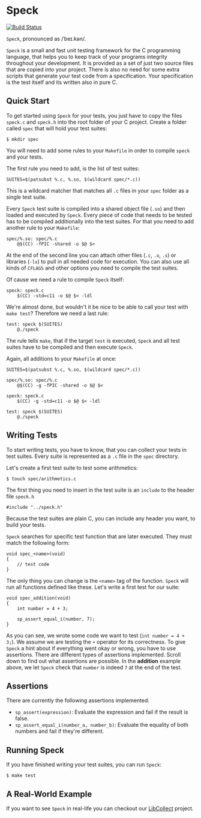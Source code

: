 # Speck

[![Build Status](https://travis-ci.org/compiler-dept/speck.svg?branch=master)](https://travis-ci.org/compiler-dept/speck)

`Speck`, pronounced as /ˈbeɪ.kən/.

`Speck` is a small and fast unit testing framework for the C programming
language, that helps you to keep track of your programs integrity throughout
your development. It is provided as a set of just two source files that are
copied into your project. There is also no need for some extra scripts that
generate your test code from a specification. Your specification is the test
itself and its written also in pure C.

## Quick Start

To get started using `Speck` for your tests, you just have to copy the files
`speck.c` and `speck.h` into the root folder of your C project. Create a folder
called `spec` that will hold your test suites:

    $ mkdir spec

You will need to add some rules to your `Makefile` in order to compile `speck`
and your tests.

The first rule you need to add, is the list of test suites:

    SUITES=$(patsubst %.c, %.so, $(wildcard spec/*.c))

This is a wildcard matcher that matches all `.c` files in your `spec` folder as
a single test suite.

Every `Speck` test suite is compiled into a shared object file (`.so`) and then
loaded and executed by `Speck`. Every piece of code that needs to be tested
has to be compiled additionally into the test suites. For that you need to add
another rule to your `Makefile`:

    spec/%.so: spec/%.c
        @$(CC) -fPIC -shared -o $@ $<

At the end of the second line you can attach other files (`.c`, `.o`, `.s`) or
libraries (`-lx`) to pull in all needed code for execution. You can also use all
kinds of `CFLAGS` and other options you need to compile the test suites.

Of cause we need a rule to compile `Speck` itself:

    speck: speck.c
    	$(CC) -std=c11 -o $@ $< -ldl

We're almost done, but wouldn't it be nice to be able to call your test with
`make test`? Therefore we need a last rule:

    test: speck $(SUITES)
    	@./speck

The rule tells `make`, that if the target `test` is executed, `Speck` and all
test suites have to be compiled and then execute `Speck`.

Again, all additions to your `Makefile` at once:

    SUITES=$(patsubst %.c, %.so, $(wildcard spec/*.c))

    spec/%.so: spec/%.c
	    @$(CC) -g -fPIC -shared -o $@ $<

    speck: speck.c
   	    $(CC) -g -std=c11 -o $@ $< -ldl

    test: speck $(SUITES)
       	@./speck

## Writing Tests

To start writing tests, you have to know, that you can collect your tests in
test suites. Every suite is represented as a `.c` file in the `spec` directory.

Let's create a first test suite to test some arithmetics:

    $ touch spec/arithmetics.c

The first thing you need to insert in the test suite is an `include` to the
header file `speck.h`

    #include "../speck.h"

Because the test suites are plain C, you can include any header you want, to
build your tests.

`Speck` searches for specific test function that are later executed. They must
match the following form:

    void spec_<name>(void)
    {
        // test code
    }

The only thing you can change is the `<name>` tag of the function. `Speck` will
run all functions defined like these. Let's write a first test for our suite:

    void spec_addition(void)
    {
        int number = 4 + 3;

        sp_assert_equal_i(number, 7);
    }

As you can see, we wrote some code we want to test (`int number = 4 + 3;`). We
assume we are testing the `+` operator for its correctness. To give `Speck` a
hint about if everything went okay or wrong, you have to use assertions. There
are different types of assertions implemented. Scroll down to find out what
assertions are possible. In the **addition** example above, we let `Speck` check
that `number` is indeed `7` at the end of the test.

## Assertions

There are currently the following assertions implemented:

- `sp_assert(expression)`: Evaluate the expression and fail if the result is
false.
- `sp_assert_equal_i(number_a, number_b)`: Evaluate the equality of both numbers
and fail if they're different.

## Running Speck

If you have finished writing your test suites, you can run `Speck`:

    $ make test

## A Real-World Example

If you want to see `Speck` in real-life you can checkout our
[LibCollect](https://github.com/compiler-dept/libcollect) project.
